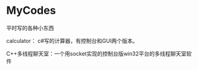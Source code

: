 # MyCodes

平时写的各种小东西

calculator： c#写的计算器，有控制台和GUI两个版本。

C++多线程聊天室：一个用socket实现的控制台版win32平台的多线程聊天室软件
